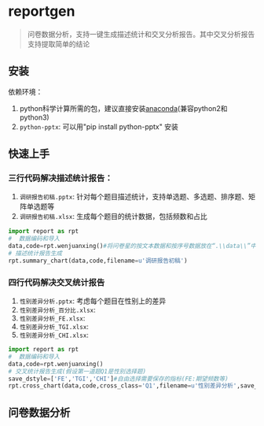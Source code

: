 # reportgen

> 问卷数据分析，支持一键生成描述统计和交叉分析报告。其中交叉分析报告支持提取简单的结论



## 安装

依赖环境： 
1. python科学计算所需的包，建议直接安装[anaconda](https://www.continuum.io/downloads)(兼容python2和python3)
2. `python-pptx`:  可以用"pip install python-pptx" 安装



## 快速上手

### 三行代码解决描述统计报告：

1. `调研报告初稿.pptx`: 针对每个题目描述统计，支持单选题、多选题、排序题、矩阵单选题等
2. `调研报告初稿.xlsx`: 生成每个题目的统计数据，包括频数和占比

```python
import report as rpt
#  数据编码和导入
data,code=rpt.wenjuanxing()#将问卷星的按文本数据和按序号数据放在“.\\data\\”中即可，也可以自定义路径
# 描述统计报告生成
rpt.summary_chart(data,code,filename=u'调研报告初稿')
```

### 四行代码解决交叉统计报告

1. `性别差异分析.pptx`: 考虑每个题目在性别上的差异
2. `性别差异分析_百分比.xlsx`:
3. `性别差异分析_FE.xlsx`:
4. `性别差异分析_TGI.xlsx`:
5. `性别差异分析_CHI.xlsx`:

```python
import report as rpt
#  数据编码和导入
data,code=rpt.wenjuanxing()
# 交叉统计报告生成(假设第一道题Q1是性别选择题)
save_dstyle=['FE','TGI','CHI']#自由选择需要保存的指标(FE:期望频数等)
rpt.cross_chart(data,code,cross_class='Q1',filename=u'性别差异分析',save_dstyle=save_dstyle)
```


## 问卷数据分析










